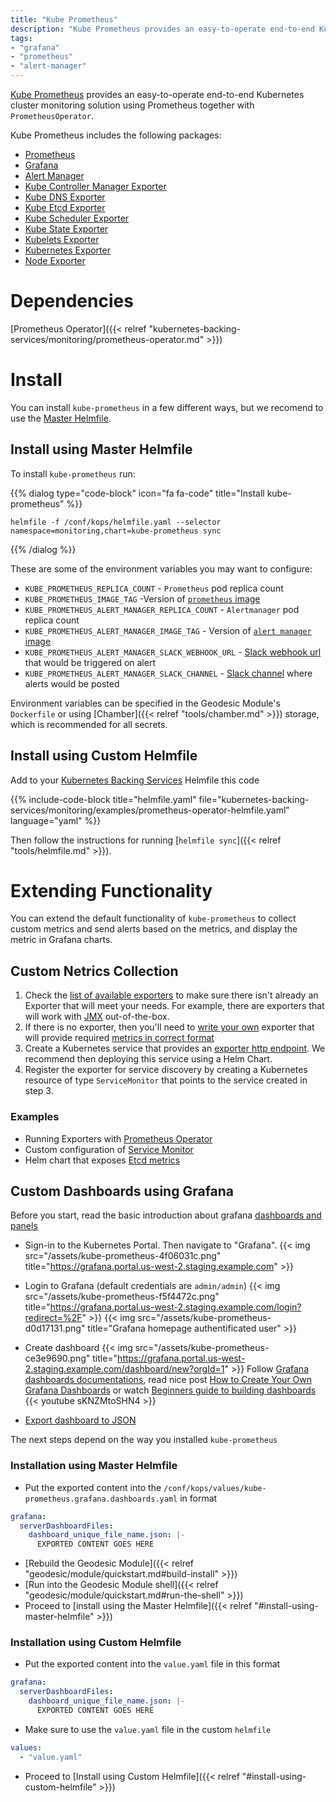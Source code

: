 ```yaml
---
title: "Kube Prometheus"
description: "Kube Prometheus provides an easy-to-operate end-to-end Kubernetes cluster monitoring solution using Prometheus together with `PrometheusOperator`."
tags:
- "grafana"
- "prometheus"
- "alert-manager"
---
```


[Kube Prometheus](https://github.com/coreos/prometheus-operator/tree/master/helm/kube-prometheus) provides an easy-to-operate end-to-end Kubernetes cluster monitoring solution using Prometheus together with `PrometheusOperator`.

Kube Prometheus includes the following packages:

* [Prometheus](https://github.com/coreos/prometheus-operator/tree/master/helm/prometheus)
* [Grafana](https://github.com/coreos/prometheus-operator/tree/master/helm/grafana)
* [Alert Manager](https://github.com/coreos/prometheus-operator/tree/master/helm/alertmanager)
* [Kube Controller Manager Exporter](https://github.com/coreos/prometheus-operator/tree/master/helm/exporter-kube-controller-manager)
* [Kube DNS Exporter](https://github.com/coreos/prometheus-operator/tree/master/helm/exporter-kube-dns)
* [Kube Etcd Exporter](https://github.com/coreos/prometheus-operator/tree/master/helm/exporter-kube-etcd)
* [Kube Scheduler Exporter](https://github.com/coreos/prometheus-operator/tree/master/helm/exporter-kube-scheduler)
* [Kube State Exporter](https://github.com/coreos/prometheus-operator/tree/master/helm/exporter-kube-state)
* [Kubelets Exporter](https://github.com/coreos/prometheus-operator/tree/master/helm/exporter-kubelets)
* [Kubernetes Exporter](https://github.com/coreos/prometheus-operator/tree/master/helm/exporter-kubernetes)
* [Node Exporter](https://github.com/coreos/prometheus-operator/tree/master/helm/exporter-node)

# Dependencies

[Prometheus Operator]({{< relref "kubernetes-backing-services/monitoring/prometheus-operator.md" >}})

# Install

You can install `kube-prometheus` in a few different ways, but we recomend to use the [Master Helmfile](https://github.com/cloudposse/geodesic/blob/master/rootfs/conf/kops/helmfile.yaml).

## Install using Master Helmfile

To install `kube-prometheus` run:

{{% dialog type="code-block" icon="fa fa-code" title="Install kube-prometheus" %}}
```
helmfile -f /conf/kops/helmfile.yaml --selector namespace=monitoring,chart=kube-prometheus sync
```
{{% /dialog %}}

These are some of the environment variables you may want to configure:

* `KUBE_PROMETHEUS_REPLICA_COUNT` - `Prometheus` pod replica count
* `KUBE_PROMETHEUS_IMAGE_TAG` -Version of [`prometheus` image](https://quay.io/repository/prometheus/prometheus)
* `KUBE_PROMETHEUS_ALERT_MANAGER_REPLICA_COUNT` - `Alertmanager` pod replica count
* `KUBE_PROMETHEUS_ALERT_MANAGER_IMAGE_TAG` - Version of [`alert manager` image](https://quay.io/repository/prometheus/alertmanager)
* `KUBE_PROMETHEUS_ALERT_MANAGER_SLACK_WEBHOOK_URL` - [Slack webhook url](https://api.slack.com/incoming-webhooks) that would be triggered on alert
* `KUBE_PROMETHEUS_ALERT_MANAGER_SLACK_CHANNEL` - [Slack channel](https://get.slack.help/hc/en-us/articles/201402297-Create-a-channel) where alerts would be posted

Environment variables can be specified in the Geodesic Module's `Dockerfile` or using [Chamber]({{< relref "tools/chamber.md" >}}) storage, which is recommended for all secrets.

## Install using Custom Helmfile

Add to your [Kubernetes Backing Services](/kubernetes-backing-services) Helmfile this code

{{% include-code-block  title="helmfile.yaml" file="kubernetes-backing-services/monitoring/examples/prometheus-operator-helmfile.yaml" language="yaml" %}}

Then follow the instructions for running [`helmfile sync`]({{< relref "tools/helmfile.md" >}}).

# Extending Functionality

You can extend the default functionality of `kube-prometheus` to collect custom
metrics and send alerts based on the metrics, and display the metric in Grafana charts.

## Custom Netrics Collection

1. Check the [list of available exporters](https://prometheus.io/docs/instrumenting/exporters) to make sure there isn't already an Exporter that will meet your needs. For example, there are exporters that will work with [JMX](https://github.com/prometheus/jmx_exporter) out-of-the-box.
2. If there is no exporter, then you'll need to [write your own](https://prometheus.io/docs/instrumenting/writing_exporters/) exporter that will provide required [metrics in correct format](https://prometheus.io/docs/instrumenting/exposition_formats/)
3. Create a Kubernetes service that provides an [exporter http endpoint](https://kubernetes.io/docs/concepts/services-networking/service). We recommend then deploying this service using a Helm Chart.
4. Register the exporter for service discovery by creating a Kubernetes resource of type `ServiceMonitor` that points to the service created in step 3.

### Examples

* Running Exporters with [Prometheus Operator](https://coreos.com/operators/prometheus/docs/latest/user-guides/running-exporters.html)
* Custom configuration of [Service Monitor](https://coreos.com/operators/prometheus/docs/latest/custom-configuration.html)
* Helm chart that exposes [Etcd metrics](https://github.com/coreos/prometheus-operator/tree/master/helm/exporter-kube-etcd)

## Custom Dashboards using Grafana

Before you start, read the basic introduction about grafana [dashboards and panels](http://docs.grafana.org/features/panels/graph/)

* Sign-in to the Kubernetes Portal. Then navigate to "Grafana".
{{< img src="/assets/kube-prometheus-4f06031c.png" title="https://grafana.portal.us-west-2.staging.example.com" >}}
* Login to Grafana (default credentials are `admin/admin`)
{{< img src="/assets/kube-prometheus-f5f4472c.png" title="https://grafana.portal.us-west-2.staging.example.com/login?redirect=%2F" >}}
{{< img src="/assets/kube-prometheus-d0d17131.png" title="Grafana homepage authentificated user" >}}
* Create dashboard
{{< img src="/assets/kube-prometheus-ce3e9690.png" title="https://grafana.portal.us-west-2.staging.example.com/dashboard/new?orgId=1" >}}
Follow [Grafana dashboards documentations](http://docs.grafana.org/reference/templating/), read nice post [How to Create Your Own Grafana Dashboards](https://mapr.com/support/s/article/How-to-Create-Your-Own-Grafana-Dashboards?language=en_US) or watch
[Beginners guide to building dashboards](https://www.youtube.com/watch?v=&index=7&list=PLDGkOdUX1Ujo3wHw9-z5Vo12YLqXRjzg2)
{{< youtube sKNZMtoSHN4 >}}

* [Export dashboard to JSON](http://docs.grafana.org/reference/export_import/#exporting-a-dashboard)

The next steps depend on the way you installed `kube-prometheus`

### Installation using Master Helmfile

* Put the exported content into the `/conf/kops/values/kube-prometheus.grafana.dashboards.yaml`
in format

```yaml
grafana:
  serverDashboardFiles:
    dashboard_unique_file_name.json: |-
      EXPORTED CONTENT GOES HERE
```
* [Rebuild the Geodesic Module]({{< relref "geodesic/module/quickstart.md#build-install" >}})
* [Run into the Geodesic Module shell]({{< relref "geodesic/module/quickstart.md#run-the-shell" >}})
* Proceed to [install using the Master Helmfile]({{< relref "#install-using-master-helmfile" >}})

### Installation using Custom Helmfile

* Put the exported content into the `value.yaml` file in this format

```yaml
grafana:
  serverDashboardFiles:
    dashboard_unique_file_name.json: |-
      EXPORTED CONTENT GOES HERE
```

* Make sure to use the `value.yaml` file in the custom `helmfile`

```yaml
values:
  - "value.yaml"
```

* Proceed to [Install using Custom Helmfile]({{< relref "#install-using-custom-helmfile" >}})
